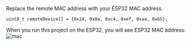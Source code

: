 Replace the remote MAC address with your ESP32 MAC address.

```
uint8_t remoteDevice[] = {0x24, 0x0a, 0xc4, 0xef, 0xaa, 0x65};
```

When you run this project on the ESP32, you will see ESP32 MAC address:   
![mac](https://user-images.githubusercontent.com/6020549/102291484-8dac9f00-3f86-11eb-804a-d06e7e813e02.jpg)
